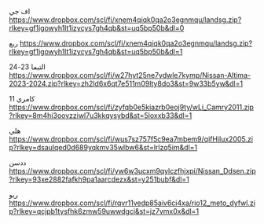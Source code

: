 اف جي 
https://www.dropbox.com/scl/fi/xnem4qiqk0qa2o3egnmqu/landsg.zip?rlkey=gf1igowyh1lt1izycys7gh4qb&st=uq5bp50b&dl=0

ربع 
https://www.dropbox.com/scl/fi/xnem4qiqk0qa2o3egnmqu/landsg.zip?rlkey=gf1igowyh1lt1izycys7gh4qb&st=uq5bp50b&dl=1

التيما 23-24
https://www.dropbox.com/scl/fi/w27hyt25ne7ydwle7kymp/Nissan-Altima-2023-2024.zip?rlkey=zh2ld6x6qt7e511m09lty8do3&st=9w33b5yw&dl=1

كامري 11
https://www.dropbox.com/scl/fi/zyfqb0e5kiazrb0eoj9ty/wLi_Camry2011.zip?rlkey=8m4hi3oovzziwl7u3kkqysybd&st=5loxxb33&dl=1

هلي
https://www.dropbox.com/scl/fi/wus7sz757f5c9ea7mbem9/qifHilux2005.zip?rlkey=dsaulqed0d689yqkmv35wlbw6&st=lrlzq5im&dl=1

ددسن 
https://www.dropbox.com/scl/fi/yw6w3ucxm9qylczfhjxpi/Nissan_Ddsen.zip?rlkey=93xe2882fafkh9pa1aarcdezx&st=y251bubf&dl=1

ريو
https://www.dropbox.com/scl/fi/rqvr11vedp85aiv6ci4xa/rio12_meto_dyfwl.zip?rlkey=qcjpb1tysfhk6zmw59uwwdgcj&st=jz7vmx0x&dl=1

